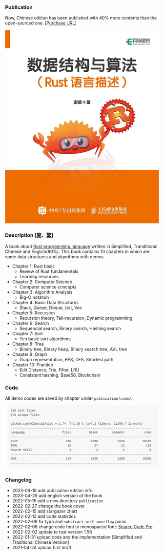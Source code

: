 ### Publication

Now, Chinese edition has been published with 40% more contents than the open-sourced one. [<a href="https://item.jd.com/14028670.html" target="_blank">Purchase URL</a>]

![PublishCover](./RustPublishCover.jpg)

### Description  [[简](./README_CN.md)、[繁](./README_TW.md)] 

A book about [Rust programming language](https://www.rust-lang.org/) written in Simplified, Tranditional Chinese and English(80%). This book contains 10 chapters in which are some data structures and algorithms with demos.

* Chapter 1: Rust basic
    - Review of Rust fundamentals
    - Learning resources
* Chapter 2: Computer Science
    - Computer science concepts
* Chapter 3: Algorithm Analysis
    - Big-O notation
* Chapter 4: Basic Data Structures
    - Stack, Queue, Deque, List, Vec
* Chapter 5: Recursion
    - Recursion theory, Tail-recursion  ,Dynamic programming
* Chapter 6: Search
    - Sequencial search, Binary search, Hashing search
* Chapter 7: Sort
    - Ten basic sort algorithms
* Chapter 8: Tree
    - Binary tree, Binary heap, Binary search tree, AVL tree
* Chapter 9: Graph
    - Graph representation, BFS, DFS, Shortest path
* Chapter 10: Practice
    - Edit Distance, Trie, Filter, LRU
    - Consistent hashing, Base58, Blockchain

### Code 

All demo codes are saved by chapter under `publication/code/`.

![code_statistics](./code_statistics.png)

<!-- ### Stargazer

![star](https://starchart.cc/QMHTMY/RustBook.svg)
-->

### Changelog 
* 2023-06-18 add publication edition info
* 2023-04-29 add english version of the book
* 2022-05-15 add a new directory `publication`
* 2022-02-27 change the book cover
* 2022-02-15 add stargazer chart
* 2022-02-12 add code statistics
* 2022-02-09 fix typo and `substract with overflow` panic
* 2022-02-06 change code font to monospaced font: [Source Code Pro](https://github.com/adobe-fonts/source-code-pro)
* 2022-02-02 update to rust version 1.58
* 2022-01-31 upload code and the implementation [Simplified and Traditional Chinese Version]
* 2021-04-24 upload first draft
